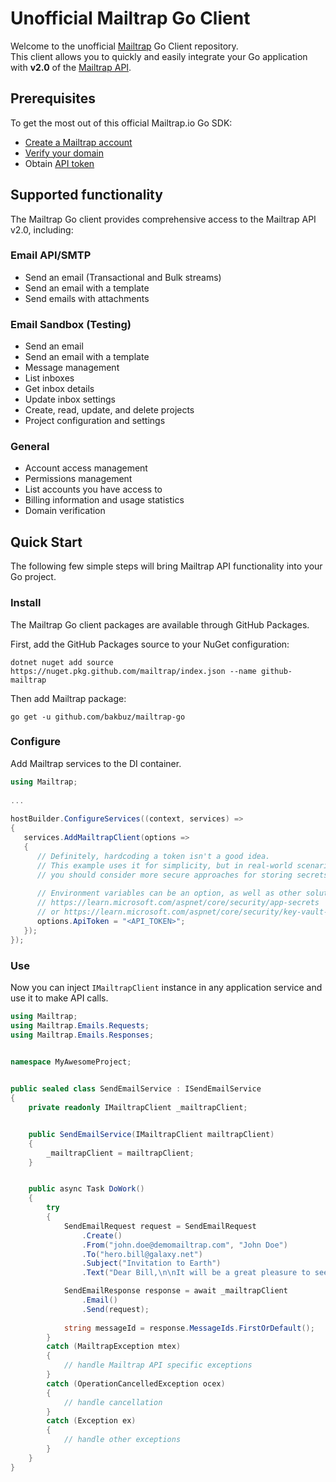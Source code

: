 # Unofficial Mailtrap Go Client
Welcome to the unofficial [Mailtrap](https://mailtrap.io/) Go Client repository.  
This client allows you to quickly and easily integrate your Go application with **v2.0** of the [Mailtrap API](https://api-docs.mailtrap.io/docs/mailtrap-api-docs/5tjdeg9545058-mailtrap-api).


## Prerequisites

To get the most out of this official Mailtrap.io Go SDK:
- [Create a Mailtrap account](https://mailtrap.io/signup)
- [Verify your domain](https://mailtrap.io/sending/domains)
- Obtain [API token](https://mailtrap.io/api-tokens)

## Supported functionality

The Mailtrap Go client provides comprehensive access to the Mailtrap API v2.0, including:

### Email API/SMTP
- Send an email (Transactional and Bulk streams)
- Send an email with a template
- Send emails with attachments

### Email Sandbox (Testing)
- Send an email
- Send an email with a template
- Message management
- List inboxes
- Get inbox details
- Update inbox settings
- Create, read, update, and delete projects
- Project configuration and settings

### General
- Account access management
- Permissions management
- List accounts you have access to
- Billing information and usage statistics
- Domain verification

## Quick Start
The following few simple steps will bring Mailtrap API functionality into your Go project.

### Install
The Mailtrap Go client packages are available through GitHub Packages.

First, add the GitHub Packages source to your NuGet configuration:

```console
dotnet nuget add source https://nuget.pkg.github.com/mailtrap/index.json --name github-mailtrap
```

Then add Mailtrap package:

```console
go get -u github.com/bakbuz/mailtrap-go
```

### Configure
Add Mailtrap services to the DI container.

```csharp
using Mailtrap;
   
...
   
hostBuilder.ConfigureServices((context, services) =>
{
   services.AddMailtrapClient(options =>
   {
      // Definitely, hardcoding a token isn't a good idea.
      // This example uses it for simplicity, but in real-world scenarios
      // you should consider more secure approaches for storing secrets.
         
      // Environment variables can be an option, as well as other solutions:
      // https://learn.microsoft.com/aspnet/core/security/app-secrets
      // or https://learn.microsoft.com/aspnet/core/security/key-vault-configuration
      options.ApiToken = "<API_TOKEN>";
   });
});   
```

### Use
Now you can inject `IMailtrapClient` instance in any application service and use it to make API calls.

```csharp
using Mailtrap;
using Mailtrap.Emails.Requests;
using Mailtrap.Emails.Responses;
   

namespace MyAwesomeProject;


public sealed class SendEmailService : ISendEmailService
{
    private readonly IMailtrapClient _mailtrapClient;


    public SendEmailService(IMailtrapClient mailtrapClient)
    {
        _mailtrapClient = mailtrapClient;
    }


    public async Task DoWork()
    {
        try 
        {
            SendEmailRequest request = SendEmailRequest
                .Create()
                .From("john.doe@demomailtrap.com", "John Doe")
                .To("hero.bill@galaxy.net")
                .Subject("Invitation to Earth")
                .Text("Dear Bill,\n\nIt will be a great pleasure to see you on our blue planet next weekend.\n\nBest regards, John.");

            SendEmailResponse response = await _mailtrapClient
                .Email()
                .Send(request);
                
            string messageId = response.MessageIds.FirstOrDefault();
        }
        catch (MailtrapException mtex)
        {
            // handle Mailtrap API specific exceptions
        }
        catch (OperationCancelledException ocex)
        {
            // handle cancellation
        }
        catch (Exception ex)
        {
            // handle other exceptions
        }   
    }
}
```
